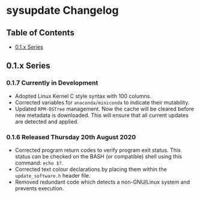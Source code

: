 # sysupdate Changelog

## Table of Contents

- [0.1.x Series](#01x-series)

## 0.1.x Series

### 0.1.7 Currently in Development

- Adopted Linux Kernel C style syntax with 100 columns.
- Corrected variables for `anaconda/miniconda` to indicate their mutability.
- Updated `RPM-OSTree` management. Now the cache will be cleared before new
  metadata is downloaded. This will ensure that all current updates are detected
  and applied.

### 0.1.6 Released Thursday 20th August 2020

- Corrected program return codes to verify program exit status. This status can
  be checked on the BASH (or compatible) shell using this command: `echo $?`.
- Corrected text colour declarations by placing them within the
  `update_software.h` header file.
- Removed redundant code which detects a non-GNU/Linux system and prevents
  execution.
